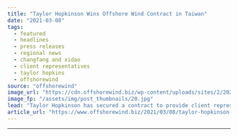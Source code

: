 ```yaml
---
title: "Taylor Hopkinson Wins Offshore Wind Contract in Taiwan"
date: "2021-03-08"
tags: 
  - featured
  - headlines
  - press releases
  - regional news
  - changfang and xidao
  - client representatives
  - taylor hopkins
  - offshorewind
source: "offshorewind"
image_url: "https://cdn.offshorewind.biz/wp-content/uploads/sites/2/2021/03/08150006/Taylor-Hopkinson-Wins-Offshore-Wind-Contract-in-Taiwan.jpg"
image_fp: "/assets/img/post_thumbnails/20.jpg"
lead: "Taylor Hopkinson has secured a contract to provide client representatives for the Changfang and"
article_url: "https://www.offshorewind.biz/2021/03/08/taylor-hopkinson-wins-offshore-wind-contract-in-taiwan/"
---
```


---
